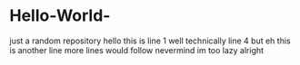 # Hello-World-
just a random repository
hello
this is line 1 well technically line 4 but eh
this is another line
more lines would follow
nevermind im too lazy
alright
